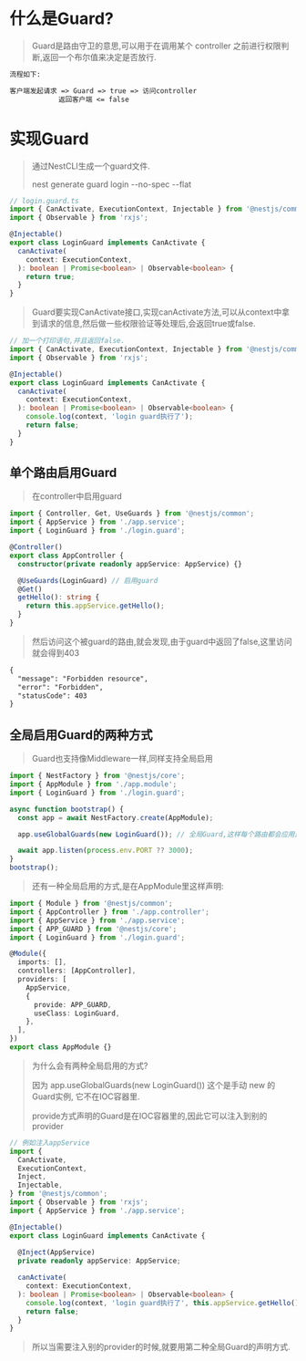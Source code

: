 # 什么是Guard?
> Guard是路由守卫的意思,可以用于在调用某个 controller 之前进行权限判断,返回一个布尔值来决定是否放行.

```markdown
流程如下:

客户端发起请求 => Guard => true => 访问controller
			返回客户端 <= false
```

# 实现Guard

> 通过NestCLI生成一个guard文件.
>
> nest generate guard login --no-spec --flat

```ts
// login.guard.ts
import { CanActivate, ExecutionContext, Injectable } from '@nestjs/common';
import { Observable } from 'rxjs';

@Injectable()
export class LoginGuard implements CanActivate {
  canActivate(
    context: ExecutionContext,
  ): boolean | Promise<boolean> | Observable<boolean> {
    return true;
  }
}
```

> Guard要实现CanActivate接口,实现canActivate方法,可以从context中拿到请求的信息,然后做一些权限验证等处理后,会返回true或false.

```ts
// 加一个打印语句,并且返回false.
import { CanActivate, ExecutionContext, Injectable } from '@nestjs/common';
import { Observable } from 'rxjs';

@Injectable()
export class LoginGuard implements CanActivate {
  canActivate(
    context: ExecutionContext,
  ): boolean | Promise<boolean> | Observable<boolean> {
    console.log(context, 'login guard执行了');
    return false;
  }
}
```

## 单个路由启用Guard

> 在controller中启用guard

```ts
import { Controller, Get, UseGuards } from '@nestjs/common';
import { AppService } from './app.service';
import { LoginGuard } from './login.guard';

@Controller()
export class AppController {
  constructor(private readonly appService: AppService) {}

  @UseGuards(LoginGuard) // 启用guard
  @Get()
  getHello(): string {
    return this.appService.getHello();
  }
}
```

> 然后访问这个被guard的路由,就会发现,由于guard中返回了false,这里访问就会得到403

```markdown
{
  "message": "Forbidden resource",
  "error": "Forbidden",
  "statusCode": 403
}
```

## 全局启用Guard的两种方式

> Guard也支持像Middleware一样,同样支持全局启用

```ts
import { NestFactory } from '@nestjs/core';
import { AppModule } from './app.module';
import { LoginGuard } from './login.guard';

async function bootstrap() {
  const app = await NestFactory.create(AppModule);

  app.useGlobalGuards(new LoginGuard()); // 全局Guard,这样每个路由都会应用这个Guard

  await app.listen(process.env.PORT ?? 3000);
}
bootstrap();
```

> 还有一种全局启用的方式,是在AppModule里这样声明:

```ts
import { Module } from '@nestjs/common';
import { AppController } from './app.controller';
import { AppService } from './app.service';
import { APP_GUARD } from '@nestjs/core';
import { LoginGuard } from './login.guard';

@Module({
  imports: [],
  controllers: [AppController],
  providers: [
    AppService,
    {
      provide: APP_GUARD,
      useClass: LoginGuard,
    },
  ],
})
export class AppModule {}
```

> 为什么会有两种全局启用的方式?
>
> 因为 app.useGlobalGuards(new LoginGuard()) 这个是手动 new 的Guard实例, 它不在IOC容器里.
>
> provide方式声明的Guard是在IOC容器里的,因此它可以注入到别的provider

```ts
// 例如注入appService
import {
  CanActivate,
  ExecutionContext,
  Inject,
  Injectable,
} from '@nestjs/common';
import { Observable } from 'rxjs';
import { AppService } from './app.service';

@Injectable()
export class LoginGuard implements CanActivate {
   
  @Inject(AppService)
  private readonly appService: AppService;

  canActivate(
    context: ExecutionContext,
  ): boolean | Promise<boolean> | Observable<boolean> {
    console.log(context, 'login guard执行了', this.appService.getHello());
    return false;
  }
}
```

> 所以当需要注入别的provider的时候,就要用第二种全局Guard的声明方式.